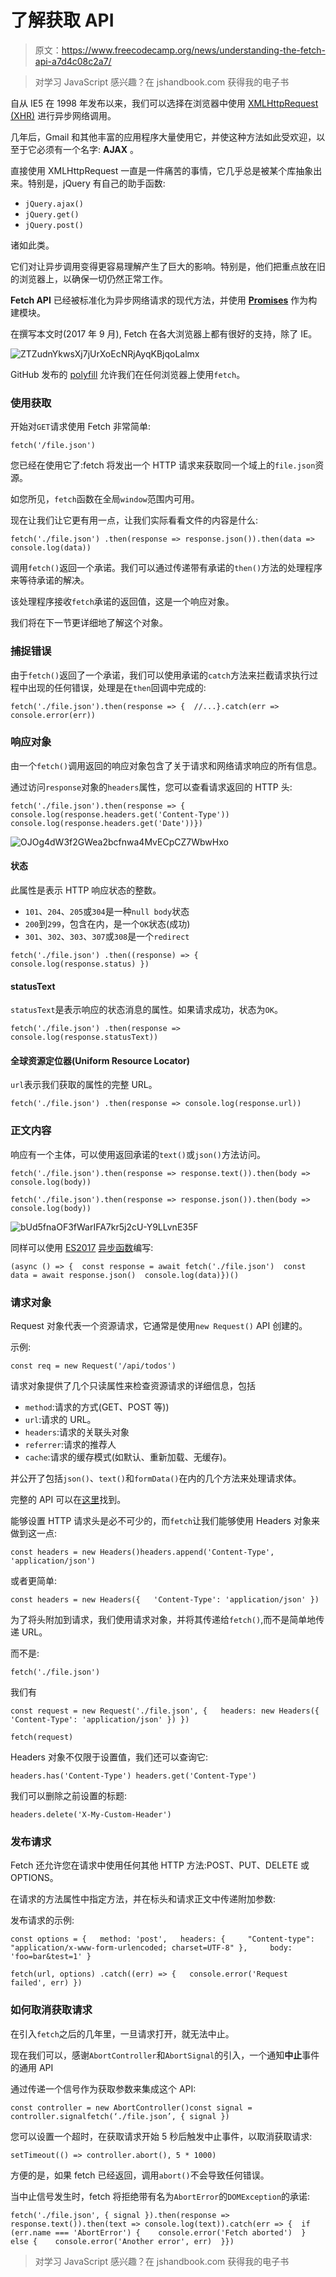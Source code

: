 # 了解获取 API

> 原文：<https://www.freecodecamp.org/news/understanding-the-fetch-api-a7d4c08c2a7/>

> 对学习 JavaScript 感兴趣？在 jshandbook.com 获得我的电子书

自从 IE5 在 1998 年发布以来，我们可以选择在浏览器中使用 [XMLHttpRequest (XHR)](https://flaviocopes.com/xhr/) 进行异步网络调用。

几年后，Gmail 和其他丰富的应用程序大量使用它，并使这种方法如此受欢迎，以至于它必须有一个名字: **AJAX** 。

直接使用 XMLHttpRequest 一直是一件痛苦的事情，它几乎总是被某个库抽象出来。特别是，jQuery 有自己的助手函数:

*   `jQuery.ajax()`
*   `jQuery.get()`
*   `jQuery.post()`

诸如此类。

它们对让异步调用变得更容易理解产生了巨大的影响。特别是，他们把重点放在旧的浏览器上，以确保一切仍然正常工作。

**Fetch API** 已经被标准化为异步网络请求的现代方法，并使用 [**Promises**](https://flaviocopes.com/javascript-promises/) 作为构建模块。

在撰写本文时(2017 年 9 月), Fetch 在各大浏览器上都有很好的支持，除了 IE。

![ZTZudnYkwsXj7jUrXoEcNRjAyqKBjqoLalmx](img/10a72117edd8491a7a45e021dc9eb820.png)

GitHub 发布的 [polyfill](https://github.com/github/fetch) 允许我们在任何浏览器上使用`fetch`。

### 使用获取

开始对`GET`请求使用 Fetch 非常简单:

```
fetch('/file.json')
```

您已经在使用它了:fetch 将发出一个 HTTP 请求来获取同一个域上的`file.json`资源。

如您所见，`fetch`函数在全局`window`范围内可用。

现在让我们让它更有用一点，让我们实际看看文件的内容是什么:

```
fetch('./file.json') .then(response => response.json()).then(data => console.log(data))
```

调用`fetch()`返回一个承诺。我们可以通过传递带有承诺的`then()`方法的处理程序来等待承诺的解决。

该处理程序接收`fetch`承诺的返回值，这是一个响应对象。

我们将在下一节更详细地了解这个对象。

### 捕捉错误

由于`fetch()`返回了一个承诺，我们可以使用承诺的`catch`方法来拦截请求执行过程中出现的任何错误，处理是在`then`回调中完成的:

```
fetch('./file.json').then(response => {  //...}.catch(err => console.error(err))
```

### 响应对象

由一个`fetch()`调用返回的响应对象包含了关于请求和网络请求响应的所有信息。

通过访问`response`对象的`headers`属性，您可以查看请求返回的 HTTP 头:

```
fetch('./file.json').then(response => {  console.log(response.headers.get('Content-Type'))  console.log(response.headers.get('Date'))})
```

![OJOg4dW3f2GWea2bcfnwa4MvECpCZ7WbwHxo](img/8cacd7343548610513da7f8807a386ac.png)

#### 状态

此属性是表示 HTTP 响应状态的整数。

*   `101`、`204`、`205`或`304`是一种`null body`状态
*   `200`到`299`，包含在内，是一个`OK`状态(成功)
*   `301`、`302`、`303`、`307`或`308`是一个`redirect`

```
fetch('./file.json') .then((response) => {   console.log(response.status) })
```

#### statusText

`statusText`是表示响应的状态消息的属性。如果请求成功，状态为`OK`。

```
fetch('./file.json') .then(response => console.log(response.statusText))
```

#### 全球资源定位器(Uniform Resource Locator)

`url`表示我们获取的属性的完整 URL。

```
fetch('./file.json') .then(response => console.log(response.url))
```

### 正文内容

响应有一个主体，可以使用返回承诺的`text()`或`json()`方法访问。

```
fetch('./file.json').then(response => response.text()).then(body => console.log(body))
```

```
fetch('./file.json').then(response => response.json()).then(body => console.log(body))
```

![bUd5fnaOF3fWarIFA7kr5j2cU-Y9LLvnE35F](img/09c71f8014671ddc0f125272e7aa7978.png)

同样可以使用 [ES2017](https://flaviocopes.com/ecmascript/) [异步函数](https://flaviocopes.com/async-await/)编写:

```
(async () => {  const response = await fetch('./file.json')  const data = await response.json()  console.log(data)})()
```

### 请求对象

Request 对象代表一个资源请求，它通常是使用`new Request()` API 创建的。

示例:

```
const req = new Request('/api/todos')
```

请求对象提供了几个只读属性来检查资源请求的详细信息，包括

*   `method`:请求的方式(GET、POST 等))
*   `url`:请求的 URL。
*   `headers`:请求的关联头对象
*   `referrer`:请求的推荐人
*   `cache`:请求的缓存模式(如默认、重新加载、无缓存)。

并公开了包括`json()`、`text()`和`formData()`在内的几个方法来处理请求体。

完整的 API 可以在[这里](https://developer.mozilla.org/docs/Web/API/Request)找到。

能够设置 HTTP 请求头是必不可少的，而`fetch`让我们能够使用 Headers 对象来做到这一点:

```
const headers = new Headers()headers.append('Content-Type', 'application/json')
```

或者更简单:

```
const headers = new Headers({   'Content-Type': 'application/json' })
```

为了将头附加到请求，我们使用请求对象，并将其传递给`fetch()`,而不是简单地传递 URL。

而不是:

```
fetch('./file.json')
```

我们有

```
const request = new Request('./file.json', {   headers: new Headers({ 'Content-Type': 'application/json' }) }) 
```

```
fetch(request)
```

Headers 对象不仅限于设置值，我们还可以查询它:

```
headers.has('Content-Type') headers.get('Content-Type')
```

我们可以删除之前设置的标题:

```
headers.delete('X-My-Custom-Header')
```

### 发布请求

Fetch 还允许您在请求中使用任何其他 HTTP 方法:POST、PUT、DELETE 或 OPTIONS。

在请求的方法属性中指定方法，并在标头和请求正文中传递附加参数:

发布请求的示例:

```
const options = {   method: 'post',   headers: {     "Content-type": "application/x-www-form-urlencoded; charset=UTF-8" },     body: 'foo=bar&test=1' } 
```

```
fetch(url, options) .catch((err) => {   console.error('Request failed', err) })
```

### **如何取消获取请求**

在引入`fetch`之后的几年里，一旦请求打开，就无法中止。

现在我们可以，感谢`AbortController`和`AbortSignal`的引入，一个通知**中止**事件的通用 API

通过传递一个信号作为获取参数来集成这个 API:

```
const controller = new AbortController()const signal = controller.signalfetch(‘./file.json’, { signal })
```

您可以设置一个超时，在获取请求开始 5 秒后触发中止事件，以取消获取请求:

```
setTimeout(() => controller.abort(), 5 * 1000)
```

方便的是，如果 fetch 已经返回，调用`abort()`不会导致任何错误。

当中止信号发生时，fetch 将拒绝带有名为`AbortError`的`DOMException`的承诺:

```
fetch('./file.json', { signal }).then(response => response.text()).then(text => console.log(text)).catch(err => {  if (err.name === 'AbortError') {    console.error('Fetch aborted')  } else {    console.error('Another error', err)  }})
```

> 对学习 JavaScript 感兴趣？在 jshandbook.com 获得我的电子书